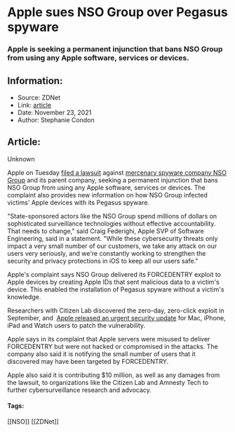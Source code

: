 # Apple sues NSO Group over Pegasus spyware
### Apple is seeking a permanent injunction that bans NSO Group from using any Apple software, services or devices.

## Information:
+ Source: ZDNet
+ Link: [article](https://www.zdnet.com/article/apple-sues-nso-group-over-pegasus-spyware/)
+ Date: November 23, 2021
+ Author: Stephanie Condon


## Article:
Unknown


Apple on Tuesday [filed a lawsuit](https://www.apple.com/newsroom/2021/11/apple-sues-nso-group-to-curb-the-abuse-of-state-sponsored-spyware/) against [mercenary spyware company NSO Group](https://www.zdnet.com/article/nso-groups-pegasus-spyware-used-against-journalists-political-activists-worldwide-report/) and its parent company, seeking a permanent injunction that bans NSO Group from using any Apple software, services or devices. The complaint also provides new information on how NSO Group infected victims' Apple devices with its Pegasus spyware. 

"State-sponsored actors like the NSO Group spend millions of dollars on sophisticated surveillance technologies without effective accountability. That needs to change," said Craig Federighi, Apple SVP of Software Engineering, said in a statement. "While these cybersecurity threats only impact a very small number of our customers, we take any attack on our users very seriously, and we're constantly working to strengthen the security and privacy protections in iOS to keep all our users safe."

Apple's complaint says NSO Group delivered its FORCEDENTRY exploit to Apple devices by creating Apple IDs that sent malicious data to a victim's device. This enabled the installation of Pegasus spyware without a victim's knowledge. 

Researchers with Citizen Lab discovered the zero-day, zero-click exploit in September, and  [Apple released an urgent security update](https://www.zdnet.com/article/apple-releases-update-fixing-nso-spyware-vulnerability-affecting-macs-iphones-ipads-and-watches/) for Mac, iPhone, iPad and Watch users to patch the vulnerability. 

Apple says in its complaint that Apple servers were misused to deliver FORCEDENTRY but were not hacked or compromised in the attacks. The company also said it is notifying the small number of users that it discovered may have been targeted by FORCEDENTRY. 

Apple also said it is contributing $10 million, as well as any damages from the lawsuit, to organizations like the Citizen Lab and Amnesty Tech to further cybersurveillance research and advocacy.





#### Tags:
[[NSO]] [[ZDNet]]
